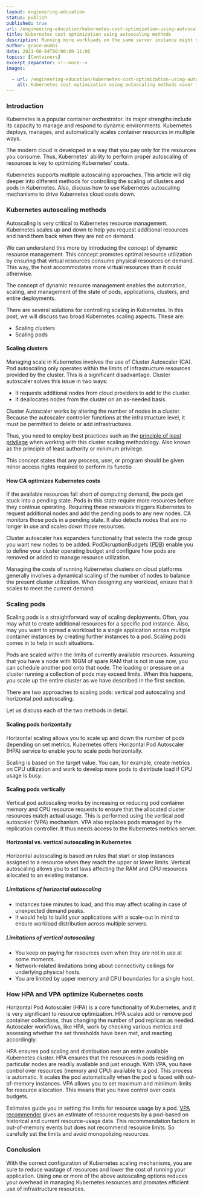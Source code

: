 ```yaml
---
layout: engineering-education
status: publish
published: true 
url: /engineering-education/kubernetes-cost-optimization-using-autoscaling-methods/
title: Kubernetes cost optimization using autoscaling methods
description: Running more workloads on the same server instance might seem more cost-effective. But tracking which projects or teams generate Kubernetes costs is challenging.
author: grace-mumbi
date: 2021-08-04T00:00:00-11:00
topics: [Containers]
excerpt_separator: <!--more-->
images:

  - url: /engineering-education/kubernetes-cost-optimization-using-autoscaling-methods/hero.png
    alt: Kubernetes cost optimization using autoscaling methods cover image 
---
```


### Introduction
Kubernetes is a popular container orchestrator. Its major strengths include its capacity to manage and respond to dynamic environments. Kubernetes deploys, manages, and automatically scales container resources in multiple ways.

The modern cloud is developed in a way that you pay only for the resources you consume. Thus, Kubernetes' ability to perform proper autoscaling of resources is key to optimizing Kubernetes' costs.

Kubernetes supports multiple autoscaling approaches. This article will dig deeper into different methods for controlling the scaling of clusters and pods in Kubernetes. Also, discuss how to use Kubernetes autoscaling mechanisms to drive Kubernetes cloud costs down.

### Kubernetes autoscaling methods
Autoscaling is very critical to Kubernetes resource management. Kubernetes scales up and down to help you request additional resources and hand them back when they are not on demand.

We can understand this more by introducing the concept of dynamic resource management. This concept promotes optimal resource utilization by ensuring that virtual resources consume physical resources on demand. This way, the host accommodates more virtual resources than it could otherwise.

The concept of dynamic resource management enables the automation, scaling, and management of the state of pods, applications, clusters, and entire deployments.

There are several solutions for controlling scaling in Kubernetes. In this post, we will discuss two broad Kubernetes scaling aspects. These are:
- Scaling clusters
- Scaling pods

#### Scaling clusters
Managing scale in Kubernetes involves the use of Cluster Autoscaler (CA). Pod autoscaling only operates within the limits of infrastructure resources provided by the cluster. This is a significant disadvantage. Cluster autoscaler solves this issue in two ways:
- It requests additional nodes from cloud providers to add to the cluster.
- It deallocates nodes from the cluster on an as-needed basis.

Cluster Autoscaler works by altering the number of nodes in a cluster. Because the autoscaler controller functions at the infrastructure level, it must be permitted to delete or add infrastructures. 

Thus, you need to employ best practices such as the [principle of least privilege](https://digitalguardian.com/blog/what-principle-least-privilege-polp-best-practice-information-security-and-compliance#) when working with this cluster scaling methodology. Also known as the principle of least authority or minimum privilege.

This concept states that any process, user, or program should be given minor access rights required to perform its functio

#### How CA optimizes Kubernetes costs
If the available resources fall short of computing demand, the pods get stuck into a pending state. Pods in this state require more resources before they continue operating. Requiring these resources triggers Kubernetes to request additional nodes and add the pending pods to any new nodes. CA monitors those pods in a pending state. It also detects nodes that are no longer in use and scales down those resources.

Cluster autoscaler has expanders functionality that selects the node group you want new nodes to be added. PodDisruptionBudgets ([PDB](https://kubernetes.io/docs/tasks/run-application/configure-pdb/)) enable you to define your cluster operating budget and configure how pods are removed or added to manage resource utilization.

Managing the costs of running Kubernetes clusters on cloud platforms generally involves a dynamical scaling of the number of nodes to balance the present cluster utilization. When designing any workload, ensure that it scales to meet the current demand.

### Scaling pods
Scaling pods is a straightforward way of scaling deployments. Often, you may what to create additional resources for a specific pod instance. Also, may you want to spread a workload to a single application across multiple container instances by creating further instances to a pod. Scaling pods comes in to help in such situations.

Pods are scaled within the limits of currently available resources. Assuming that you have a node with 16GM of spare RAM that is not in use now, you can schedule another pod onto that node. The loading or pressure on a cluster running a collection of pods may exceed limits. When this happens, you scale up the entire cluster as we have described in the first section.

There are two approaches to scaling pods: vertical pod autoscaling and horizontal pod autoscaling.

Let us discuss each of the two methods in detail.

#### Scaling pods horizontally
Horizontal scaling allows you to scale up and down the number of pods depending on set metrics. Kubernetes offers Horizontal Pod Autoscaler (HPA) service to enable you to scale pods horizontally. 

Scaling is based on the target value. You can, for example, create metrics on CPU utilization and work to develop more pods to distribute load if CPU usage is busy.

#### Scaling pods vertically
Vertical pod autoscaling works by increasing or reducing pod container memory and CPU resource requests to ensure that the allocated cluster resources match actual usage. This is performed using the vertical pod autoscaler (VPA) mechanism. VPA also replaces pods managed by the replication controller. It thus needs access to the Kubernetes metrics server.

#### Horizontal vs. vertical autoscaling in Kubernetes
Horizontal autoscaling is based on rules that start or stop instances assigned to a resource when they reach the upper or lower limits. Vertical autoscaling allows you to set laws affecting the RAM and CPU resources allocated to an existing instance.

##### Limitations of horizontal autoscaling

- Instances take minutes to load, and this may affect scaling in case of unexpected demand peaks.
- It would help to build your applications with a scale-out in mind to ensure workload distribution across multiple servers.

##### Limitations of vertical autoscaling

- You keep on paying for resources even when they are not in use at some moments.
- Network-related limitations bring about connectivity ceilings for underlying physical hosts.
- You are limited by upper memory and CPU boundaries for a single host.

### How HPA and VPA optimize Kubernetes costs
Horizontal Pod Autoscaler (HPA) is a core functionality of Kubernetes, and it is very significant to resource optimization. HPA scales add or remove pod container collections, thus changing the number of pod replicas as needed. Autoscaler workflows, like HPA, work by checking various metrics and assessing whether the set thresholds have been met, and reacting accordingly.

HPA ensures pod scaling and distribution over an entire available Kubernetes cluster. HPA ensures that the resources in pods residing on particular nodes are readily available and just enough. With VPA, you have control over resources (memory and CPU) available to a pod. This process is automatic. It scales the pod automatically when the pod is faced with out-of-memory instances. VPA allows you to set maximum and minimum limits for resource allocation. This means that you have control over costs budgets.

Estimates guide you in setting the limits for resource usage by a pod. [VPA recommender](https://github.com/kubernetes/autoscaler/blob/master/vertical-pod-autoscaler/pkg/recommender/README.md) gives an estimate of resource requests by a pod-based on historical and current resource-usage data. This recommendation factors in out-of-memory events but does not recommend resource limits. So carefully set the limits and avoid monopolizing resources.

### Conclusion
With the correct configuration of Kubernetes scaling mechanisms, you are sure to reduce wastage of resources and lower the cost of running your application. Using one or more of the above autoscaling options reduces your overhead in managing Kubernetes resources and promotes efficient use of infrastructure resources.
